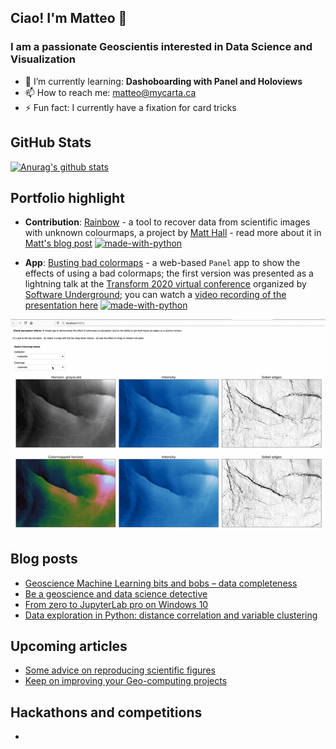 ## Ciao! I'm Matteo 👋

### I am a passionate Geoscientis interested in Data Science and Visualization

- 🌱 I’m currently learning: **Dashoboarding with Panel and Holoviews**
- 📫 How to reach me: matteo@mycarta.ca
- ⚡ Fun fact: I currently have a fixation for card tricks

## GitHub Stats
[![Anurag's github stats](https://github-readme-stats.vercel.app/api?username=mycarta&theme=blue-green&show_icons=true&custom_title= )](https://github.com/anuraghazra/github-readme-stats&count_private=true)

## Portfolio highlight
- **Contribution**: [Rainbow](https://github.com/mycarta/rainbow) - a tool to recover data from scientific images with unknown colourmaps, a project by [Matt Hall](https://github.com/kwinkunks/) - read more about it in [Matt's blog post](https://agilescientific.com/blog/2017/5/31/unweaving-the-rainbow) [![made-with-python](https://img.shields.io/badge/Made%20with-Python-1f425f.svg)](https://www.python.org/)

- **App**: [Busting bad colormaps](https://mybinder.org/v2/gh/mycarta/Colormap-distorsions-Panel-app/master?urlpath=%2Fpanel%2FDemonstrate_colormap_distortions_interactive_Panel) - a web-based `Panel` app to show the effects of using a bad colormaps; the first version was presented as a lightning talk at the [Transform 2020 virtual conference](https://transform2020.sched.com/) organized by [Software Underground](https://softwareunderground.org/); you can watch a [video recording of the presentation here](https://www.youtube.com/watch?v=rUbvueIF5f8&t=510s) [![made-with-python](https://img.shields.io/badge/Made%20with-Python-1f425f.svg)](https://www.python.org/)

<img src="https://github.com/mycarta/Colormap-distorsions-Panel-app/blob/master/for%20readme/new_gif.gif" width="800">

## Blog posts
- [Geoscience Machine Learning bits and bobs – data completeness](https://mycarta.wordpress.com/2020/09/19/geoscience-machine-learning-bits-and-bobs-data-completeness/)
- [Be a geoscience and data science detective](https://mycarta.wordpress.com/2020/09/16/be-a-geoscience-and-data-science-detective/)
- [From zero to JupyterLab pro on Windows 10](https://mycarta.wordpress.com/2019/07/09/from-zero-to-jupyterlab-pro-on-windows-10/)
- [Data exploration in Python: distance correlation and variable clustering](https://mycarta.wordpress.com/2019/04/10/data-exploration-in-python-distance-correlation-and-variable-clustering/)

## Upcoming articles
- [Some advice on reproducing scientific figures](https://github.com/softwareunderground/52things/blob/master/chapters/Niccoli_3.md)
- [Keep on improving your Geo-computing projects](https://github.com/softwareunderground/52things/blob/master/chapters/Niccoli_2.md)

## Hackathons and competitions
- 


